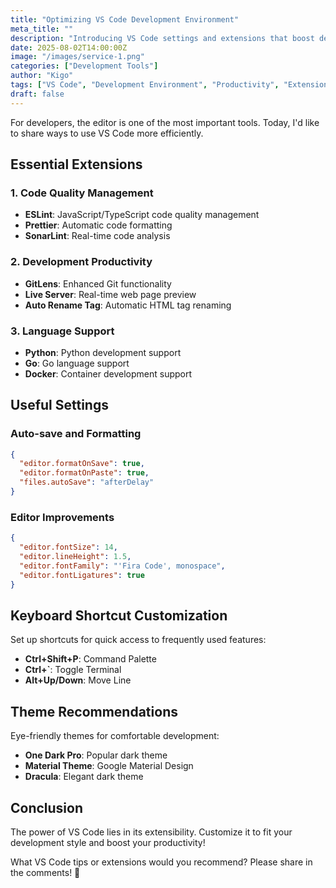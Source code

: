 ```yaml
---
title: "Optimizing VS Code Development Environment"
meta_title: ""
description: "Introducing VS Code settings and extensions that boost development productivity."
date: 2025-08-02T14:00:00Z
image: "/images/service-1.png"
categories: ["Development Tools"]
author: "Kigo"
tags: ["VS Code", "Development Environment", "Productivity", "Extensions"]
draft: false
---
```


For developers, the editor is one of the most important tools. Today, I'd like to share ways to use VS Code more efficiently.

## Essential Extensions

### 1. Code Quality Management
- **ESLint**: JavaScript/TypeScript code quality management
- **Prettier**: Automatic code formatting
- **SonarLint**: Real-time code analysis

### 2. Development Productivity
- **GitLens**: Enhanced Git functionality
- **Live Server**: Real-time web page preview
- **Auto Rename Tag**: Automatic HTML tag renaming

### 3. Language Support
- **Python**: Python development support
- **Go**: Go language support
- **Docker**: Container development support

## Useful Settings

### Auto-save and Formatting
```json
{
  "editor.formatOnSave": true,
  "editor.formatOnPaste": true,
  "files.autoSave": "afterDelay"
}
```

### Editor Improvements
```json
{
  "editor.fontSize": 14,
  "editor.lineHeight": 1.5,
  "editor.fontFamily": "'Fira Code', monospace",
  "editor.fontLigatures": true
}
```

## Keyboard Shortcut Customization

Set up shortcuts for quick access to frequently used features:

- **Ctrl+Shift+P**: Command Palette
- **Ctrl+`**: Toggle Terminal
- **Alt+Up/Down**: Move Line

## Theme Recommendations

Eye-friendly themes for comfortable development:
- **One Dark Pro**: Popular dark theme
- **Material Theme**: Google Material Design
- **Dracula**: Elegant dark theme

## Conclusion

The power of VS Code lies in its extensibility. Customize it to fit your development style and boost your productivity!

What VS Code tips or extensions would you recommend? Please share in the comments! 🚀
